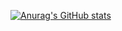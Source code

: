 [![Anurag's GitHub stats](https://github-readme-stats.vercel.app/api?username=Dendi777)](https://github.com/anuraghazra/github-readme-stats)
